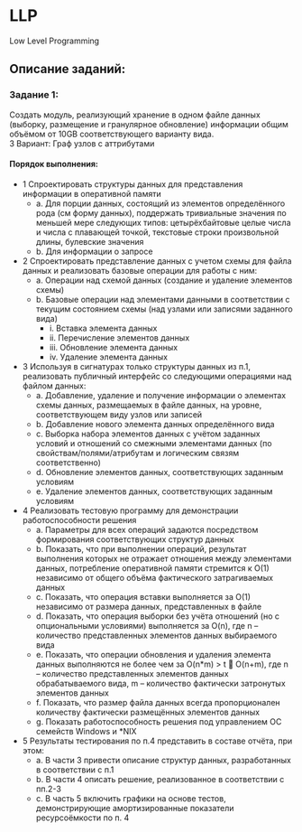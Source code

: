 # LLP
Low Level Programming

## Описание заданий:
### Задание 1:
Создать модуль, реализующий хранение в одном файле данных (выборку, размещение и гранулярное обновление) информации общим объёмом от 10GB соответствующего варианту вида.\
  3 Вариант: Граф узлов с аттрибутами
#### Порядок выполнения:
- 1 Спроектировать структуры данных для представления информации в оперативной памяти  
  - a. Для порции данных, состоящий из элементов определённого рода (см форму данных), поддержать тривиальные значения по меньшей мере следующих типов: цетырёхбайтовые целые числа и числа с плавающей точкой, текстовые строки произвольной длины, булевские значения
  - b. Для информации о запросе
- 2 Спроектировать представление данных с учетом схемы для файла данных и реализовать базовые
операции для работы с ним:
  - a. Операции над схемой данных (создание и удаление элементов схемы)
  - b. Базовые операции над элементами данными в соответствии с текущим состоянием схемы (над
узлами или записями заданного вида)
    - i. Вставка элемента данных
    - ii. Перечисление элементов данных
    - iii. Обновление элемента данных
    - iv. Удаление элемента данных
- 3 Используя в сигнатурах только структуры данных из п.1, реализовать публичный интерфейс со
следующими операциями над файлом данных:
  - a. Добавление, удаление и получение информации о элементах схемы данных, размещаемых в
файле данных, на уровне, соответствующем виду узлов или записей
  - b. Добавление нового элемента данных определённого вида
  - c. Выборка набора элементов данных с учётом заданных условий и отношений со смежными
элементами данных (по свойствам/полями/атрибутам и логическим связям соответственно)
  - d. Обновление элементов данных, соответствующих заданным условиям
  - e. Удаление элементов данных, соответствующих заданным условиям
- 4 Реализовать тестовую программу для демонстрации работоспособности решения
  - a. Параметры для всех операций задаются посредством формирования соответствующих структур
данных
  - b. Показать, что при выполнении операций, результат выполнения которых не отражает
отношения между элементами данных, потребление оперативной памяти стремится к O(1)
независимо от общего объёма фактического затрагиваемых данных
  - c. Показать, что операция вставки выполняется за O(1) независимо от размера данных,
представленных в файле
  - d. Показать, что операция выборки без учёта отношений (но с опциональными условиями)
выполняется за O(n), где n – количество представленных элементов данных выбираемого вида
  - e. Показать, что операции обновления и удаления элемента данных выполняются не более чем за
O(n*m) > t  O(n+m), где n – количество представленных элементов данных обрабатываемого
вида, m – количество фактически затронутых элементов данных
  - f. Показать, что размер файла данных всегда пропорционален количеству фактически размещённых элементов данных
  - g. Показать работоспособность решения под управлением ОС семейств Windows и *NIX
- 5 Результаты тестирования по п.4 представить в составе отчёта, при этом:
  - a. В части 3 привести описание структур данных, разработанных в соответствии с п.1
  - b. В части 4 описать решение, реализованное в соответствии с пп.2-3
  - c. В часть 5 включить графики на основе тестов, демонстрирующие амортизированные показатели
ресурсоёмкости по п. 4
